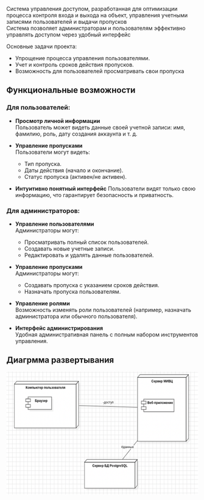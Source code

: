 Система управления доступом, разработанная для оптимизации процесса контроля входа и выхода на объект, управления учетными записями пользователей и выдачи пропусков  
Система позволяет администраторам и пользователям эффективно управлять доступом через удобный интерфейс 

Основные задачи проекта:
- Упрощение процесса управления пользователями.
- Учет и контроль сроков действия пропусков.
- Возможность для пользователей просматривать свои пропуска

## **Функциональные возможности**

### Для пользователей:
- **Просмотр личной информации**  
  Пользователь может видеть данные своей учетной записи: имя, фамилию, роль, дату создания аккаунта и т. д.
  
- **Управление пропусками**  
  Пользователи могут видеть:
  - Тип пропуска.
  - Даты действия (начало и окончание).
  - Статус пропуска (активен/не активен).

- **Интуитивно понятный интерфейс** 
  Пользователи видят только свою информацию, что гарантирует безопасность и приватность.


### Для администраторов:
- **Управление пользователями**  
  Администраторы могут:
  - Просматривать полный список пользователей.
  - Создавать новые учетные записи.
  - Редактировать и удалять данные пользователей.

- **Управление пропусками**  
  Администраторы могут:
  - Создавать пропуска с указанием сроков действия.
  - Назначать пропуска пользователям.

- **Управление ролями**  
  Возможность изменять роли пользователей (например, назначать администратора или обычного пользователя).

- **Интерфейс администрирования**  
  Удобная административная панель с полным набором инструментов управления.


## **Диагрмма развертывания**
![UML deplyment diagram](PictureUML.png)
